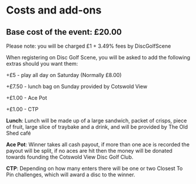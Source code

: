 # Costs and add-ons

## Base cost of the event: £20.00
Please note: you will be charged £1 + 3.49% fees by DiscGolfScene 

When registering on Disc Golf Scene, you will be asked to add the following extras should you want them:


+£5 - play all day on Saturday (Normally £8.00)

+£7.50 - lunch bag on Sunday provided by Cotswold View

+£1.00 - Ace Pot 

+£1.00 - CTP

**Lunch**: Lunch will be made up of a large sandwich, packet of crisps, piece of fruit, large slice of traybake and a drink, and will be provided by The Old Shed café 

**Ace Pot**: Winner takes all cash payout, if more than one ace is recorded the payout will be split, if no aces are hit then the money will be donated towards founding the Cotswold View Disc Golf Club.

**CTP**: Depending on how many enters there will be one or two Closest To Pin challenges, which will award a disc to the winner.
